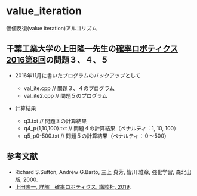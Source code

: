 # value_iteration
価値反復(value iteration)アルゴリズム

## 千葉工業大学の上田隆一先生の[確率ロボティクス2016第8回](https://lab.ueda.tech/?page=prob_robot_2016_08)の問題３、４、５

- 2016年11月に書いたプログラムのバックアップとして
    - val_ite.cpp // 問題３、４のプログラム
    - val_ite2.cpp // 問題５のプログラム

- 計算結果
    - q3.txt // 問題３の計算結果
    - q4_p{1,10,100}.txt // 問題４の計算結果（ペナルティ：1, 10, 100）
    - q5_p0-500.txt // 問題５の計算結果（ペナルティ：０～500）

## 参考文献

- Richard S.Sutton, Andrew G.Barto, 三上 貞芳, 皆川 雅章, 強化学習, 森北出版, 2000.
- [上田隆一, 詳解　確率ロボティクス, 講談社, 2019](https://www.kspub.co.jp/book/detail/5170069.html).
